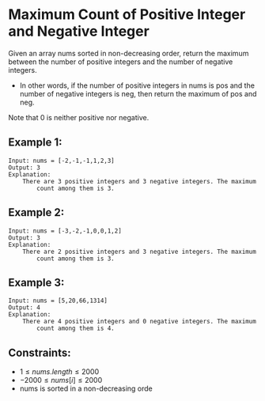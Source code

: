 # Maximum Count of Positive Integer and Negative Integer

Given an array nums sorted in non-decreasing order, return the maximum  
between the number of positive integers and the number of negative integers.

* In other words, if the number of positive integers in nums is pos and the  
number of negative integers is neg, then return the maximum of pos and neg.

Note that 0 is neither positive nor negative.

 

## Example 1:

    Input: nums = [-2,-1,-1,1,2,3]
    Output: 3
    Explanation: 
        There are 3 positive integers and 3 negative integers. The maximum 
            count among them is 3.

## Example 2:

    Input: nums = [-3,-2,-1,0,0,1,2]
    Output: 3
    Explanation: 
        There are 2 positive integers and 3 negative integers. The maximum 
            count among them is 3.

## Example 3:

    Input: nums = [5,20,66,1314]
    Output: 4
    Explanation: 
        There are 4 positive integers and 0 negative integers. The maximum 
            count among them is 4.

 

## Constraints:

* $1 \le nums.length \le 2000$
* $-2000 \le nums[i] \le 2000$
* nums is sorted in a non-decreasing orde